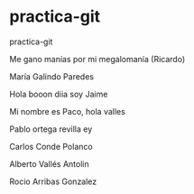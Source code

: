 # practica-git
practica-git


Me gano manías por mi megalomanía (Ricardo)
 


María Galindo Paredes



Hola booon diia soy Jaime


Mi nombre es Paco, hola valles

Pablo ortega revilla ey

Carlos Conde Polanco

Alberto Vallés Antolin

Rocio Arribas Gonzalez


